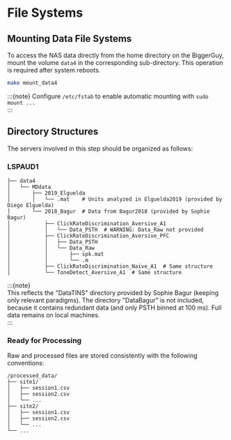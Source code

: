 # File Systems

## Mounting Data File Systems

To access the NAS data directly from the home directory on the BiggerGuy, mount the volume `data4`
in the corresponding sub-directory. This operation is required after system reboots.

```sh
make mount_data4
```

:::{note}
Configure `/etc/fstab` to enable automatic mounting with `sudo mount ...`  
:::

## Directory Structures

The servers involved in this step should be organized as follows:

### LSPAUD1

```tree
├── data4
│   └── MDdata
│       ├── 2019_Elguelda
│       │   └── .mat    # Units analyzed in Elguelda2019 (provided by Diego Elguelda)
│       └── 2018_Bagur  # Data from Bagur2018 (provided by Sophie Bagur)
│           ├── ClickRateDiscrimination_Aversive_A1
│           │   └── Data_PSTH  # WARNING: Data_Raw not provided
│           ├── ClickRateDiscrimination_Aversive_PFC
│           │   ├── Data_PSTH
│           │   └── Data_Raw
│           │       ├── spk.mat
│           │       └── .m
│           ├── ClickRateDiscrimination_Naive_A1  # Same structure
│           └── ToneDetect_Aversive_A1  # Same structure
```

:::{note}  
This reflects the "DataTINS" directory provided by Sophie Bagur (keeping only relevant paradigms). 
The directory "DataBagur" is not included, because it contains redundant data (and only PSTH binned at 100 ms).
Full data remains on local machines.  
:::

### Ready for Processing

Raw and processed files are stored consistently with the following conventions:

```tree
/processed_data/
├── site1/
│   ├── session1.csv
│   ├── session2.csv
│   └── ...
├── site2/
│   ├── session1.csv
│   ├── session2.csv
│   └── ...
└── ...
```
